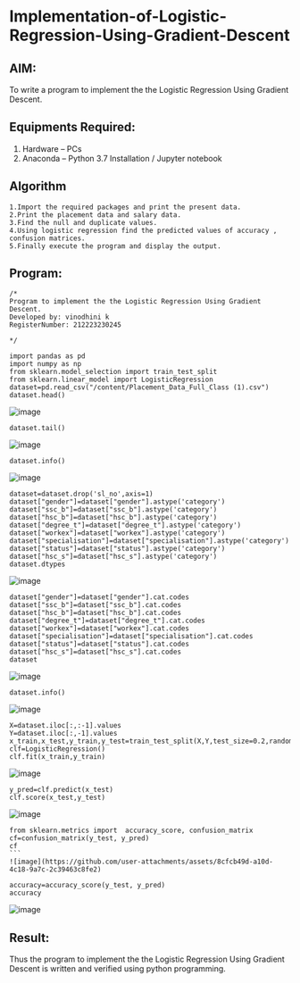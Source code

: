 # Implementation-of-Logistic-Regression-Using-Gradient-Descent

## AIM:
To write a program to implement the the Logistic Regression Using Gradient Descent.

## Equipments Required:
1. Hardware – PCs
2. Anaconda – Python 3.7 Installation / Jupyter notebook

## Algorithm
````
1.Import the required packages and print the present data.
2.Print the placement data and salary data.
3.Find the null and duplicate values.
4.Using logistic regression find the predicted values of accuracy , confusion matrices.
5.Finally execute the program and display the output.
````
## Program:
```
/*
Program to implement the the Logistic Regression Using Gradient Descent.
Developed by: vinodhini k
RegisterNumber: 212223230245
 
*/

import pandas as pd
import numpy as np
from sklearn.model_selection import train_test_split
from sklearn.linear_model import LogisticRegression
dataset=pd.read_csv("/content/Placement_Data_Full_Class (1).csv")
dataset.head()
```
![image](https://github.com/user-attachments/assets/8b74aebd-ff84-4060-a85a-a5736c6160aa)
```
dataset.tail()
``````
![image](https://github.com/user-attachments/assets/490f4af9-164e-48d6-bcdb-f59bdba68d88)
````
dataset.info()
`````
![image](https://github.com/user-attachments/assets/8a873c83-bdb4-49d1-8f1b-dc0e89033785)
``````
dataset=dataset.drop('sl_no',axis=1)
dataset["gender"]=dataset["gender"].astype('category')
dataset["ssc_b"]=dataset["ssc_b"].astype('category')
dataset["hsc_b"]=dataset["hsc_b"].astype('category')
dataset["degree_t"]=dataset["degree_t"].astype('category')
dataset["workex"]=dataset["workex"].astype('category')
dataset["specialisation"]=dataset["specialisation"].astype('category')
dataset["status"]=dataset["status"].astype('category')
dataset["hsc_s"]=dataset["hsc_s"].astype('category')
dataset.dtypes
`````````
![image](https://github.com/user-attachments/assets/c20b2f1f-fa39-44b2-906d-6f5cd4f3b815)
````
dataset["gender"]=dataset["gender"].cat.codes
dataset["ssc_b"]=dataset["ssc_b"].cat.codes
dataset["hsc_b"]=dataset["hsc_b"].cat.codes
dataset["degree_t"]=dataset["degree_t"].cat.codes
dataset["workex"]=dataset["workex"].cat.codes
dataset["specialisation"]=dataset["specialisation"].cat.codes
dataset["status"]=dataset["status"].cat.codes
dataset["hsc_s"]=dataset["hsc_s"].cat.codes
dataset
```````
![image](https://github.com/user-attachments/assets/d72c52ac-bdf3-4f20-861f-fd35dd0a4242)
``````
dataset.info()

````````
![image](https://github.com/user-attachments/assets/c8971a57-2bf7-4c44-8814-6a7f66a5999e)

````
X=dataset.iloc[:,:-1].values
Y=dataset.iloc[:,-1].values
x_train,x_test,y_train,y_test=train_test_split(X,Y,test_size=0.2,random_state=1)
clf=LogisticRegression()
clf.fit(x_train,y_train)
`````
![image](https://github.com/user-attachments/assets/4a5c0f1a-99c9-4b0d-be55-19298b687ece)
````
y_pred=clf.predict(x_test)
clf.score(x_test,y_test)
````
![image](https://github.com/user-attachments/assets/5d06f4a3-3312-4151-a927-18b63717eca4)
````
from sklearn.metrics import  accuracy_score, confusion_matrix
cf=confusion_matrix(y_test, y_pred)
cf
```
![image](https://github.com/user-attachments/assets/8cfcb49d-a10d-4c18-9a7c-2c39463c8fe2)
````
```
accuracy=accuracy_score(y_test, y_pred)
accuracy
````

![image](https://github.com/user-attachments/assets/4ba8c72d-7810-4f6f-b40b-c2de8ac7817f)





## Result:
Thus the program to implement the the Logistic Regression Using Gradient Descent is written and verified using python programming.

